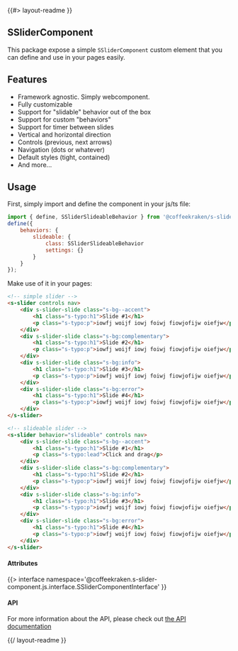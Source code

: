 <!--
/**
 * @name            README
 * @namespace       doc
 * @type            Markdown
 * @platform        md
 * @status          stable
 * @menu            Documentation           /doc/readme
 *
 * @since           2.0.0
 * @author    Olivier Bossel <olivier.bossel@gmail.com> (https://coffeekraken.io)
 */
-->

{{#> layout-readme }}

## SSliderComponent

This package expose a simple `SSliderComponent` custom element that you can define and use in your pages easily.

## Features

-   Framework agnostic. Simply webcomponent.
-   Fully customizable
-   Support for "slidable" behavior out of the box
-   Support for custom "behaviors"
-   Support for timer between slides
-   Vertical and horizontal direction
-   Controls (previous, next arrows)
-   Navigation (dots or whatever)
-   Default styles (tight, contained)
-   And more...

## Usage

First, simply import and define the component in your js/ts file:

```js
import { define, SSliderSlideableBehavior } from '@coffeekraken/s-slider-component';
define({
    behaviors: {
        slideable: {
            class: SSliderSlideableBehavior
            settings: {}
        }
    }
});
```

Make use of it in your pages:

```html
<!-- simple slider -->
<s-slider controls nav>
    <div s-slider-slide class="s-bg--accent">
        <h1 class="s-typo:h1">Slide #1</h1>
        <p class="s-typo:p">iowfj woijf iowj foiwj fiowjofijw oiefjw</p>
    </div>
    <div s-slider-slide class="s-bg:complementary">
        <h1 class="s-typo:h1">Slide #2</h1>
        <p class="s-typo:p">iowfj woijf iowj foiwj fiowjofijw oiefjw</p>
    </div>
    <div s-slider-slide class="s-bg:info">
        <h1 class="s-typo:h1">Slide #3</h1>
        <p class="s-typo:p">iowfj woijf iowj foiwj fiowjofijw oiefjw</p>
    </div>
    <div s-slider-slide class="s-bg:error">
        <h1 class="s-typo:h1">Slide #4</h1>
        <p class="s-typo:p">iowfj woijf iowj foiwj fiowjofijw oiefjw</p>
    </div>
</s-slider>

<!-- slideable slider -->
<s-slider behavior="slideable" controls nav>
    <div s-slider-slide class="s-bg--accent">
        <h1 class="s-typo:h1">Slide #1</h1>
        <p class="s-typo:lead">Click and drag</p>
    </div>
    <div s-slider-slide class="s-bg:complementary">
        <h1 class="s-typo:h1">Slide #2</h1>
        <p class="s-typo:p">iowfj woijf iowj foiwj fiowjofijw oiefjw</p>
    </div>
    <div s-slider-slide class="s-bg:info">
        <h1 class="s-typo:h1">Slide #3</h1>
        <p class="s-typo:p">iowfj woijf iowj foiwj fiowjofijw oiefjw</p>
    </div>
    <div s-slider-slide class="s-bg:error">
        <h1 class="s-typo:h1">Slide #4</h1>
        <p class="s-typo:p">iowfj woijf iowj foiwj fiowjofijw oiefjw</p>
    </div>
</s-slider>
```

#### Attributes

{{> interface namespace='@coffeekraken.s-slider-component.js.interface.SSliderComponentInterface' }}

#### API

For more information about the API, please check out [the API documentation](/api/@coffeekraken.s-slider-component.js.SSliderComponent)

{{/ layout-readme }}
